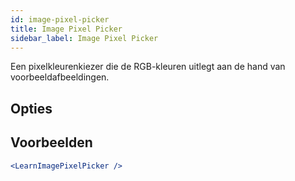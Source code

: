 ```yaml
---
id: image-pixel-picker
title: Image Pixel Picker
sidebar_label: Image Pixel Picker
---
```


Een pixelkleurenkiezer die de RGB-kleuren uitlegt aan de hand van voorbeeldafbeeldingen.

## Opties



## Voorbeelden

```jsx live
<LearnImagePixelPicker />
```


